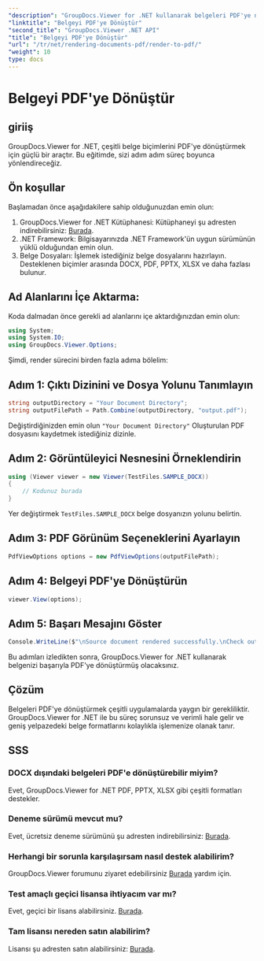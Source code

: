 ```yaml
---
"description": "GroupDocs.Viewer for .NET kullanarak belgeleri PDF'ye nasıl dönüştüreceğinizi öğrenin. Ön koşullar ve SSS'ler dahil adım adım kılavuz."
"linktitle": "Belgeyi PDF'ye Dönüştür"
"second_title": "GroupDocs.Viewer .NET API"
"title": "Belgeyi PDF'ye Dönüştür"
"url": "/tr/net/rendering-documents-pdf/render-to-pdf/"
"weight": 10
type: docs
---
```

# Belgeyi PDF'ye Dönüştür

## giriiş
GroupDocs.Viewer for .NET, çeşitli belge biçimlerini PDF'ye dönüştürmek için güçlü bir araçtır. Bu eğitimde, sizi adım adım süreç boyunca yönlendireceğiz.
## Ön koşullar

Başlamadan önce aşağıdakilere sahip olduğunuzdan emin olun:
1. GroupDocs.Viewer for .NET Kütüphanesi: Kütüphaneyi şu adresten indirebilirsiniz: [Burada](https://releases.groupdocs.com/viewer/net/).
2. .NET Framework: Bilgisayarınızda .NET Framework'ün uygun sürümünün yüklü olduğundan emin olun.
3. Belge Dosyaları: İşlemek istediğiniz belge dosyalarını hazırlayın. Desteklenen biçimler arasında DOCX, PDF, PPTX, XLSX ve daha fazlası bulunur.

## Ad Alanlarını İçe Aktarma:
Koda dalmadan önce gerekli ad alanlarını içe aktardığınızdan emin olun:
```csharp
using System;
using System.IO;
using GroupDocs.Viewer.Options;
```

Şimdi, render sürecini birden fazla adıma bölelim:
## Adım 1: Çıktı Dizinini ve Dosya Yolunu Tanımlayın
```csharp
string outputDirectory = "Your Document Directory";
string outputFilePath = Path.Combine(outputDirectory, "output.pdf");
```
Değiştirdiğinizden emin olun `"Your Document Directory"` Oluşturulan PDF dosyasını kaydetmek istediğiniz dizinle.
## Adım 2: Görüntüleyici Nesnesini Örneklendirin
```csharp
using (Viewer viewer = new Viewer(TestFiles.SAMPLE_DOCX))
{
    // Kodunuz burada
}
```
Yer değiştirmek `TestFiles.SAMPLE_DOCX` belge dosyanızın yolunu belirtin.
## Adım 3: PDF Görünüm Seçeneklerini Ayarlayın
```csharp
PdfViewOptions options = new PdfViewOptions(outputFilePath);
```
## Adım 4: Belgeyi PDF'ye Dönüştürün
```csharp
viewer.View(options);
```
## Adım 5: Başarı Mesajını Göster
```csharp
Console.WriteLine($"\nSource document rendered successfully.\nCheck output in {outputDirectory}.");
```
Bu adımları izledikten sonra, GroupDocs.Viewer for .NET kullanarak belgenizi başarıyla PDF'ye dönüştürmüş olacaksınız.

## Çözüm
Belgeleri PDF'ye dönüştürmek çeşitli uygulamalarda yaygın bir gerekliliktir. GroupDocs.Viewer for .NET ile bu süreç sorunsuz ve verimli hale gelir ve geniş yelpazedeki belge formatlarını kolaylıkla işlemenize olanak tanır.
## SSS
### DOCX dışındaki belgeleri PDF'e dönüştürebilir miyim?
Evet, GroupDocs.Viewer for .NET PDF, PPTX, XLSX gibi çeşitli formatları destekler.
### Deneme sürümü mevcut mu?
Evet, ücretsiz deneme sürümünü şu adresten indirebilirsiniz: [Burada](https://releases.groupdocs.com/).
### Herhangi bir sorunla karşılaşırsam nasıl destek alabilirim?
GroupDocs.Viewer forumunu ziyaret edebilirsiniz [Burada](https://forum.groupdocs.com/c/viewer/9) yardım için.
### Test amaçlı geçici lisansa ihtiyacım var mı?
Evet, geçici bir lisans alabilirsiniz. [Burada](https://purchase.groupdocs.com/temporary-license/).
### Tam lisansı nereden satın alabilirim?
Lisansı şu adresten satın alabilirsiniz: [Burada](https://purchase.groupdocs.com/buy).